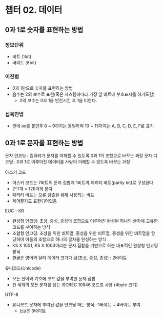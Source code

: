 # **챕터 02. 데이터**

## 0과 1로 숫자를 표현하는 방법

### 정보단위
- 비트 (1bit)
- 바이트 (8bit)

### 이진법
- 0과 1만으로 숫자를 표현하는 방법
- 음수는 2의 보수로 표현(혹은 시스템에따라 가장 앞 비트에 부호표시를 하기도함)
  - 2의 보수는 0과 1을 반전시킨 후 1을 더한다.  

### 십육진법
- 앞에 ox를 붙인후 0 ~ 9까지는 동일하며 10 ~ 15까지는 A, B, C, D, E, F로 표기

## 0과 1로 문자를 표현하는 방법
문자 인코딩 : 컴퓨터가 문자를 이해할 수 있도록 0과 1의 조합으로 바꾸는 과정
문자 디코딩 : 0과 1로 이루어진 데이터를 사람이 이해할 수 있도록 바꾸는 과정

아스키 코드
- 아스키 코드는 7비트의 문자 집합과 1비트의 패리티 비트(parity bit)로 구성된다
- 2^7개 = 128개의 문자
- 패리티 비트는 오류 검출을 위해 사용되는 비트
- 제어문자도 표현되어있음

EUC - KR
- 완성형 인코딩: 초성, 중성, 종성의 조합으로 이루어진 완성된 하나의 글자에 고유한 코드를 부여하는 방식
- 조합형 인코딩: 초성을 위한 비트열, 중성을 위한 비트열, 종성을 위한 비트열을 할당하여 이들의 조합으로 하나의 글자를 완성하는 방식
- KS X 1001, KS X 1003이라는 문자 집합을 기반으로 하는 대표적인 완성형 인코딩 방식
- 한글은 영어와 달리 데이터 크기가 큼(초성, 중성, 종성) : 2바이트

유니코드(Unicode)
- 모든 언어와 기호에 코드 값을 부여한 문자 집합
- 전 세계의 모든 문자를 담는 ISO/IEC 10646 코드표 사용 (4byte 크기)

UTF-8
- 유니코드 문자에 부여된 값을 인코딩 하는 방식 : 1바이트 ~ 4바이트 부여
  - `한글`은 3바이트


<br/>
